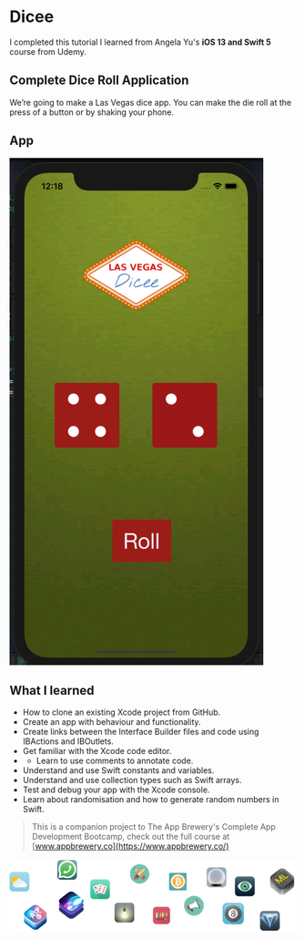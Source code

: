 # Dicee

I completed this tutorial I learned from Angela Yu's <b>iOS 13 and Swift 5</b> course from Udemy.

## Complete Dice Roll Application

We’re going to make a Las Vegas dice app. You can make the die roll at the press of a button or by shaking your phone.

## App
![Dice2](/Dicee-iOS13/2.png)

## What I learned

* How to clone an existing Xcode project from GitHub.
* Create an app with behaviour and functionality.
* Create links between the Interface Builder files and code using IBActions and IBOutlets.
* Get familiar with the Xcode code editor.
* * Learn to use comments to annotate code.
* Understand and use Swift constants and variables.
* Understand and use collection types such as Swift arrays.
* Test and debug your app with the Xcode console.
* Learn about randomisation and how to generate random numbers in Swift.



>This is a companion project to The App Brewery's Complete App Development Bootcamp, check out the full course at [www.appbrewery.co](https://www.appbrewery.co/)

![End Banner](Documentation/readme-end-banner.png)

